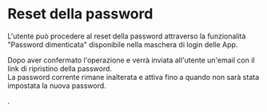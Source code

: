 # Reset della password

L'utente può procedere al reset della password attraverso la funzionalità  "Password dimenticata" disponibile nella maschera di login delle App.

Dopo aver confermato l'operazione e verrà inviata all'utente un'email con il link di ripristino della password.  
La password corrente rimane inalterata e attiva fino a quando non sarà stata impostata la nuova password.

.